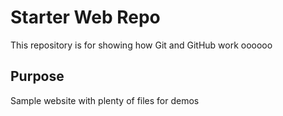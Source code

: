 # Starter Web Repo

This repository is for showing how Git and GitHub work
 oooooo

## Purpose

Sample website with plenty of files for demos

